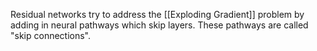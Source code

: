 Residual networks try to address the [[Exploding Gradient]] problem by adding in neural pathways which skip layers. These pathways are called  "skip connections". 